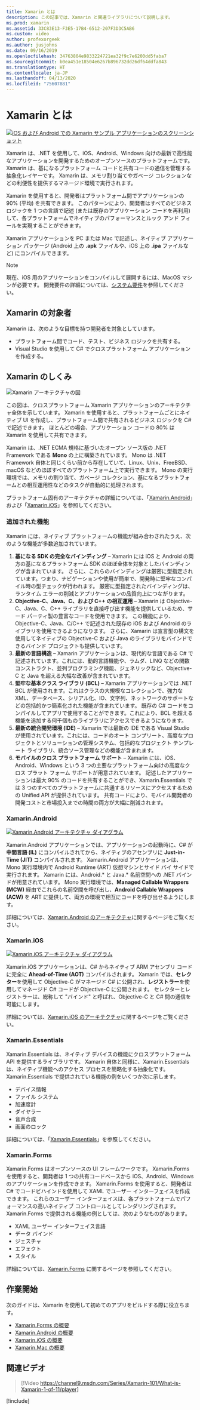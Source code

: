 ```yaml
---
title: Xamarin とは
description: この記事では、Xamarin と関連ライブラリについて説明します。
ms.prod: xamarin
ms.assetid: 33C83E13-F3E5-17B4-6512-207F3D3C5AB6
ms.custom: video
author: profexorgeek
ms.author: jusjohns
ms.date: 09/16/2019
ms.openlocfilehash: 34763804e9833224721ea32f9c7e6200dd5faba7
ms.sourcegitcommit: b0ea451e18504e6267b896732dd26df64ddfa843
ms.translationtype: HT
ms.contentlocale: ja-JP
ms.lasthandoff: 04/13/2020
ms.locfileid: "75607881"
---
```

# <a name="what-is-xamarin"></a>Xamarin とは

[![iOS および Android での Xamarin サンプル アプリケーションのスクリーンショット](what-is-xamarin-images/xamarin-app-cropped.png)](what-is-xamarin-images/xamarin-app.png#lightbox)

Xamarin は、.NET を使用して、iOS、Android、Windows 向けの最新で高性能なアプリケーションを開発するためのオープンソースのプラットフォームです。 Xamarin は、基になるプラットフォーム コードと共有コードの通信を管理する抽象化レイヤーです。 Xamarin は、メモリ割り当てやガベージ コレクションなどの利便性を提供するマネージド環境で実行されます。

Xamarin を使用すると、開発者はプラットフォーム間でアプリケーションの 90% (平均) を共有できます。 このパターンにより、開発者はすべてのビジネス ロジックを 1 つの言語で記述 (または既存のアプリケーション コードを再利用) して、各プラットフォームでネイティブのパフォーマンスとルック アンド フィールを実現することができます。

Xamarin アプリケーションを PC または Mac で記述し、ネイティブ アプリケーション パッケージ (Android 上の **.apk** ファイルや、iOS 上の **.ipa** ファイルなど) にコンパイルできます。

> [!NOTE]
> 現在、iOS 用のアプリケーションをコンパイルして展開するには、MacOS マシンが必要です。 開発要件の詳細については、[システム要件](~/cross-platform/get-started/requirements.md#macos-requirements)を参照してください。

## <a name="who-xamarin-is-for"></a>Xamarin の対象者

Xamarin は、次のような目標を持つ開発者を対象としています。

- プラットフォーム間でコード、テスト、ビジネス ロジックを共有する。
- Visual Studio を使用して C# でクロスプラットフォーム アプリケーションを作成する。

## <a name="how-xamarin-works"></a>Xamarin のしくみ

![Xamarin アーキテクチャの図](what-is-xamarin-images/xamarin-architecture.png)

この図は、クロスプラットフォーム Xamarin アプリケーションのアーキテクチャ全体を示しています。 Xamarin を使用すると、プラットフォームごとにネイティブ UI を作成し、プラットフォーム間で共有されるビジネス ロジックを C# で記述できます。 ほとんどの場合、アプリケーション コードの 80% は Xamarin を使用して共有できます。

Xamarin は、.NET ECMA 規格に基づいたオープン ソース版の .NET Framework である **Mono** の上に構築されています。 Mono は .NET Framework 自体と同じくらい前から存在していて、Linux、Unix、FreeBSD、macOS などのほぼすべてのプラットフォーム上で実行できます。 Mono の実行環境では、メモリの割り当て、ガベージ コレクション、基になるプラットフォームとの相互運用性などのタスクが自動的に処理されます。

プラットフォーム固有のアーキテクチャの詳細については、「[Xamarin.Android](#xamarinandroid)」および「[Xamarin.iOS](#xamarinios)」を参照してください。

### <a name="added-features"></a>追加された機能

Xamarin には、ネイティブ プラットフォームの機能が組み合わされたうえ、次のような機能が多数追加されています。

1. **基になる SDK の完全なバインディング** – Xamarin には iOS と Android の両方の基になるプラットフォーム SDK のほぼ全体を対象としたバインディングが含まれています。 さらに、これらのバインディングは厳密に型指定されています。つまり、ナビゲーションや使用が簡単で、開発時に堅牢なコンパイル時の型チェックが行われます。 厳密に型指定されたバインディングは、ランタイム エラーの削減とアプリケーションの品質向上につながります。
1. **Objective-C、Java、C、および C++ の相互運用** – Xamarin は Objective-C、Java、C、C++ ライブラリを直接呼び出す機能を提供しているため、サード パーティ製の豊富なコードを使用できます。 この機能により、Objective-C、Java、C/C++ で記述された既存の iOS および Android のライブラリを使用できるようになります。 さらに、Xamarin は宣言型の構文を使用してネイティブの Objective-C および Java のライブラリをバインドできるバインド プロジェクトも提供しています。
1. **最新の言語構造** – Xamarin アプリケーションは、現代的な言語である C# で記述されています。これには、動的言語機能や、ラムダ、LINQ などの関数コンストラクト、並列プログラミング機能、ジェネリックなど、Objective-C と Java を超える大幅な改善が含まれています。
1. **堅牢な基本クラス ライブラリ (BCL)** – Xamarin アプリケーションでは .NET BCL が使用されます。これはクラスの大規模なコレクションで、強力な XML、データベース、シリアル化、IO、文字列、ネットワークのサポートなどの包括的かつ簡素化された機能が含まれています。 既存の C# コードをコンパイルしてアプリで使用することができます。これにより、BCL を超える機能を追加する何千個ものライブラリにアクセスできるようになります。
1. **最新の統合開発環境 (IDE)** – Xamarin では最新の IDE である Visual Studio が使用されています。これには、コードのオート コンプリート、高度なプロジェクトとソリューションの管理システム、包括的なプロジェクト テンプレート ライブラリ、統合ソース管理などの機能が含まれます。
1. **モバイルのクロス プラットフォーム サポート** – Xamarin には、iOS、Android、Windows という 3 つの主要なプラットフォーム向けの高度なクロス プラット フォーム サポートが用意されています。 記述したアプリケーションは最大 90% のコードを共有することができ、Xamarin.Essentials では 3 つのすべてのプラットフォームに共通するリソースにアクセスするための Unified API が提供されています。 共有コードにより、モバイル開発者の開発コストと市場投入までの時間の両方が大幅に削減されます。

### <a name="xamarinandroid"></a>Xamarin.Android

[![Xamarin.Android アーキテクチャ ダイアグラム](what-is-xamarin-images/android-architecture-cropped.png)](what-is-xamarin-images/android-architecture.png#lightbox)

Xamarin.Android アプリケーションでは、アプリケーションの起動時に、C# が **中間言語 (IL)** にコンパイルされてから、ネイティブのアセンブリに **Just-in-Time (JIT)** コンパイルされます。 Xamarin.Android アプリケーションは、Mono 実行環境内で Android Runtime (ART) 仮想マシンとサイド バイ サイドで実行されます。 Xamarin には、Android.* と Java.* 名前空間への .NET バインドが用意されています。 Mono 実行環境では、**Managed Callable Wrappers (MCW)** 経由でこれらの名前空間を呼び出し、**Android Callable Wrappers (ACW)** を ART に提供して、両方の環境で相互にコードを呼び出せるようにします。

詳細については、[Xamarin.Android のアーキテクチャ](~/android/internals/architecture.md)に関するページをご覧ください。

### <a name="xamarinios"></a>Xamarin.iOS

[![Xamarin.iOS アーキテクチャ ダイアグラム](what-is-xamarin-images/ios-architecture-cropped.png)](what-is-xamarin-images/ios-architecture.png#lightbox)

Xamarin.iOS アプリケーションは、C# からネイティブ ARM アセンブリ コードに完全に **Ahead-of-Time (AOT)** コンパイルされます。 Xamarin では、**セレクター**を使用して Objective-C がマネージド C# に公開され、**レジストラー**を使用してマネージド C# コードが Objective-C に公開されます。 セレクターとレジストラーは、総称して "バインド" と呼ばれ、Objective-C と C# 間の通信を可能にします。

詳細については、[Xamarin.iOS のアーキテクチャ](~/ios/internals/architecture.md)に関するページをご覧ください。

### <a name="xamarinessentials"></a>Xamarin.Essentials

Xamarin.Essentials は、ネイティブ デバイスの機能にクロスプラットフォーム API を提供するライブラリです。 Xamarin 自体と同様に、Xamarin.Essentials は、ネイティブ機能へのアクセス プロセスを簡略化する抽象化です。 Xamarin.Essentials で提供されている機能の例をいくつか次に示します。

- デバイス情報
- ファイル システム
- 加速度計
- ダイヤラー
- 音声合成
- 画面のロック

詳細については、「[Xamarin.Essentials](~/essentials/index.md)」を参照してください。

### <a name="xamarinforms"></a>Xamarin.Forms

Xamarin.Forms はオープンソースの UI フレームワークです。 Xamarin.Forms を使用すると、開発者は 1 つの共有コードベースから iOS、Android、Windows のアプリケーションを作成できます。 Xamarin.Forms を使用すると、開発者は C# でコードビハインドを使用して XAML でユーザー インターフェイスを作成できます。 これらのユーザー インターフェイスは、各プラットフォームでパフォーマンスの高いネイティブ コントロールとしてレンダリングされます。 Xamarin.Forms で提供される機能の例としては、次のようなものがあります。

- XAML ユーザー インターフェイス言語
- データ バインド
- ジェスチャ
- エフェクト
- スタイル

詳細については、[Xamarin.Forms](~/xamarin-forms/index.yml) に関するページを参照してください。

## <a name="get-started"></a>作業開始

次のガイドは、Xamarin を使用して初めてのアプリをビルドする際に役立ちます。

- [Xamarin.Forms の概要](~/xamarin-forms/index.yml)
- [Xamarin.Android の概要](~/android/index.yml)
- [Xamarin.iOS の概要](~/ios/index.yml)
- [Xamarin.Mac の概要](~/mac/index.yml)

## <a name="related-video"></a>関連ビデオ

> [!Video https://channel9.msdn.com/Series/Xamarin-101/What-is-Xamarin-1-of-11/player]

[!include[](~/essentials/includes/xamarin-show-essentials.md)]
